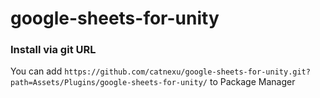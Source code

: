 # google-sheets-for-unity


### Install via git URL
You can add `https://github.com/catnexu/google-sheets-for-unity.git?path=Assets/Plugins/google-sheets-for-unity/` to Package Manager